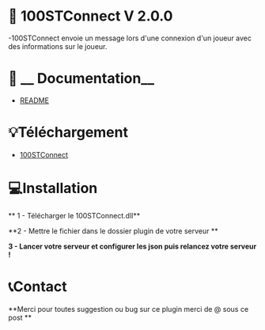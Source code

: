 # :satellite: __100STConnect__ V 2.0.0

-100STConnect envoie un message lors d'une connexion d'un joueur avec des informations sur le joueur.

# :blue_book:  __ Documentation__

- [README](https://github.com/cole100st/Teste-) 

# :bulb:__Téléchargement__ 

- [100STConnect](https://github.com/cole100st/Teste-/edit/main/README.md)

# :computer:__Installation__

** 1 - Télécharger le 100STConnect.dll**

**2 - Mettre le fichier dans le dossier plugin de votre serveur **

**3 - Lancer votre serveur et configurer les json puis relancez votre serveur !**

# :telephone_receiver:__Contact__ 

**Merci pour toutes suggestion ou bug sur ce plugin merci de @ sous ce post **
